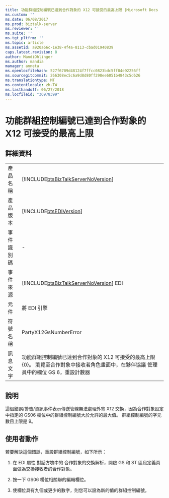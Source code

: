 ```yaml
---
title: 功能群組控制編號已達到合作對象的 X12 可接受的最高上限 |Microsoft Docs
ms.custom: ''
ms.date: 06/08/2017
ms.prod: biztalk-server
ms.reviewer: ''
ms.suite: ''
ms.tgt_pltfrm: ''
ms.topic: article
ms.assetid: a920a66c-1e38-4f4a-8113-cbad01940839
caps.latest.revision: 8
author: MandiOhlinger
ms.author: mandia
manager: anneta
ms.openlocfilehash: 527f6709d48124f7ffcc0823bdc5ff84e92256ff
ms.sourcegitcommit: 266308ec5c6a9d8d80ff298ee6051b4843c5d626
ms.translationtype: MT
ms.contentlocale: zh-TW
ms.lasthandoff: 06/27/2018
ms.locfileid: "36978399"
---
```

# <a name="max-limit-of-acceptable-x12-functional-group-control-number-has-reached-for-party"></a>功能群組控制編號已達到合作對象的 X12 可接受的最高上限
## <a name="details"></a>詳細資料  
  
|                 |                                                                                                                                                                                              |
|-----------------|----------------------------------------------------------------------------------------------------------------------------------------------------------------------------------------------|
|  產品名稱   |                                                      [!INCLUDE[btsBizTalkServerNoVersion](../includes/btsbiztalkservernoversion-md.md)]                                                      |
| 產品版本 |                                                                  [!INCLUDE[btsEDIVersion](../includes/btsediversion-md.md)]                                                                  |
|    事件識別碼     |                                                                                              -                                                                                               |
|  事件來源   |                                                    [!INCLUDE[btsBizTalkServerNoVersion](../includes/btsbiztalkservernoversion-md.md)] EDI                                                    |
|    元件    |                                                                                          將 EDI 引擎                                                                                          |
|  符號名稱  |                                                                                    PartyX12GsNumberError                                                                                     |
|  訊息文字   | 功能群組控制編號已達到合作對象的 X12 可接受的最高上限{0}。 瀏覽至合作對象中接收者角色畫面中，在夥伴協議 管理員中的欄位 GS 6，重設計數器 |
  
## <a name="explanation"></a>說明  
 這個錯誤/警告/資訊事件表示傳送管線無法處理外寄 X12 交換，因為合作對象設定中指定的 GS06 欄位中的群組控制編號大於允許的最大值。 群組控制編號的字元數目上限是 9。  
  
## <a name="user-action"></a>使用者動作  
 若要解決這個錯誤，重設群組控制編號，如下所示：  
  
1.  在 EDI 屬性 對話方塊中的 合作對象的交換解析，開啟 GS 和 ST 區段定義頁面做為交換接收者的合作對象。  
  
2.  按一下 GS06 欄位相關聯的編輯欄位。  
  
3.  使欄位具有九個或更少的數字，則您可以設為新的值的群組控制編號。